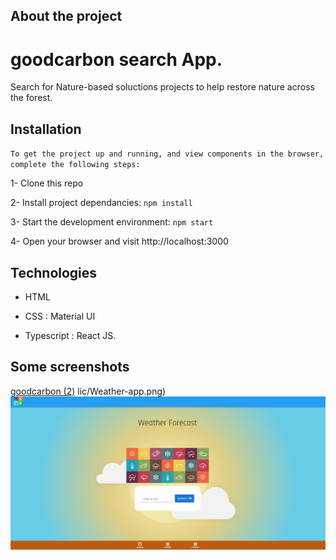 ## About the project

# goodcarbon search App.

Search for Nature-based soluctions projects to help restore nature across the forest.

## Installation

`To get the project up and running, and view components in the browser, complete the following steps:`

1- Clone this repo

2- Install project dependancies: `npm install`

3- Start the development environment: `npm start`

4- Open your browser and visit http://localhost:3000


## Technologies

- HTML

- CSS : Material UI

- Typescript : React JS.

## Some screenshots

[goodcarbon (2)](https://user-images.githubusercontent.com/17381734/201226104-f6dcd6f0-90ce-438e-83f4-5b11a423dcda.png)
lic/Weather-app.png)
![weather2](https://github.com/Ameer-Alaswad/Weather-app/blob/main/public/Weather-app%20(3).png)
